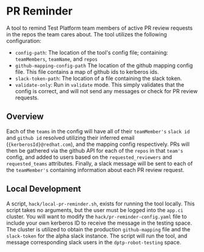 # PR Reminder
A tool to remind Test Platform team members of active PR review requests in the repos the team cares about.
The tool utilizes the following configuration:
- `config-path`: The location of the tool's config file; containing: `teamMembers`, `teamName`, and `repos`
- `github-mapping-config-path` The location of the github mapping config file. This file contains a map of github ids to kerberos ids.
- `slack-token-path`: The location of a file containing the slack token.
- `validate-only`: Run in `validate` mode. This simply validates that the config is correct, and will not send any messages or check for PR review requests.

## Overview
Each of the `teams` in the config will have all of their `teamMember's` `slack id` and `github id` resolved utilizing their inferred email (`{kerberosId}@redhat.com`), and the mapping config respectively.
PRs will then be gathered via the github API for each of the `repos` in that `team's` config, and added to users based on the `requested_reviewers` and `requested_teams` attributes.
Finally, a slack message will be sent to each of the `teamMember's` containing information about each PR review request.

## Local Development
A script, `hack/local-pr-reminder.sh`, exists for running the tool locally. This script takes no arguments, but the user must be logged into the `app.ci` cluster.
You will want to modify the `hack/pr-reminder-config.yaml` file to include your own kerberos ID to receive the message in the testing space.
The cluster is utilized to obtain the production  `github-mapping` file and the `slack-token` for the alpha slack instance.
The script will run the tool, and message corresponding slack users in the `dptp-robot-testing` space.
